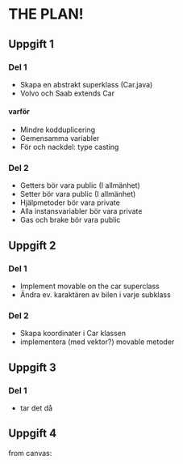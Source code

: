 # THE PLAN!

## Uppgift 1

### Del 1
- Skapa en abstrakt superklass (Car.java)
- Volvo och Saab extends Car

#### varför
- Mindre kodduplicering
- Gemensamma variabler
- För och nackdel: type casting

### Del 2
- Getters bör vara public (I allmänhet)
- Setter bör vara public (I allmänhet)
- Hjälpmetoder bör vara private
- Alla instansvariabler bör vara private
- Gas och brake bör vara public

## Uppgift 2

### Del 1
- Implement movable on the car superclass
- Ändra ev. karaktären av bilen i varje subklass

### Del 2
- Skapa koordinater i Car klassen
- implementera (med vektor?) movable metoder

## Uppgift 3

### Del 1
- tar det då

## Uppgift 4
from canvas:

